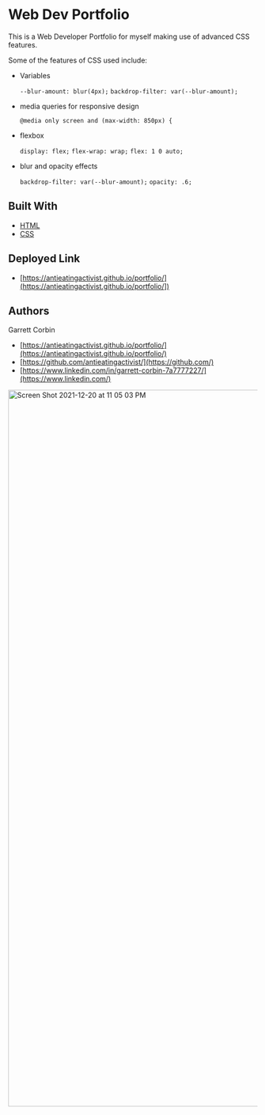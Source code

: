 # Web Dev Portfolio

This is a Web Developer Portfolio for myself making use of advanced CSS features. 

Some of the features of CSS used include:

- Variables

    `--blur-amount: blur(4px);`
    `backdrop-filter: var(--blur-amount);`
    
- media queries for responsive design

    `@media only screen and (max-width: 850px) {`
   
- flexbox

    `display: flex;`
    `flex-wrap: wrap;`
    `flex: 1 0 auto;`
    
- blur and opacity effects

    `backdrop-filter: var(--blur-amount);`
    `opacity: .6;`



## Built With

* [HTML](https://developer.mozilla.org/en-US/docs/Web/HTML)
* [CSS](https://developer.mozilla.org/en-US/docs/Web/CSS)


## Deployed Link

* [https://antieatingactivist.github.io/portfolio/](https://antieatingactivist.github.io/portfolio/])


## Authors

Garrett Corbin

- [https://antieatingactivist.github.io/portfolio/](https://antieatingactivist.github.io/portfolio/)
- [https://github.com/antieatingactivist/](https://github.com/)
- [https://www.linkedin.com/in/garrett-corbin-7a7777227/](https://www.linkedin.com/)

<img width="1449" alt="Screen Shot 2021-12-20 at 11 05 03 PM" src="https://user-images.githubusercontent.com/1414728/146886486-70f3f367-79a4-4547-b9fe-6cfc794bfb54.png">
